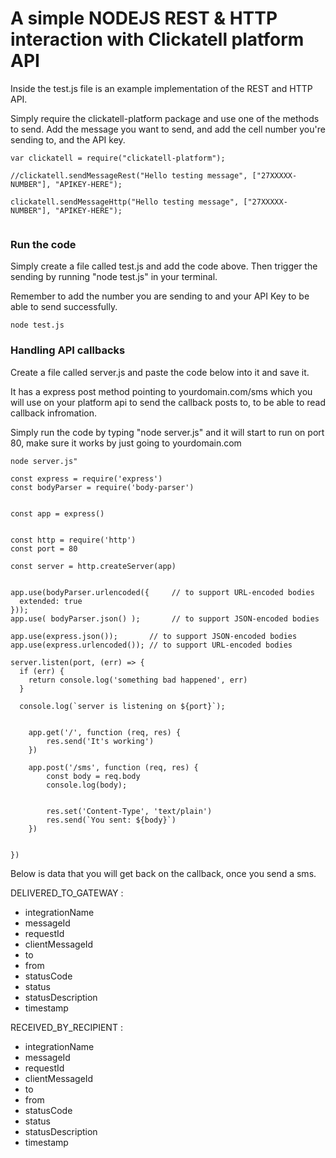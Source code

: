 # A simple NODEJS REST & HTTP interaction with Clickatell platform API

Inside the test.js file is an example implementation of the REST and HTTP API.

Simply require the clickatell-platform package and use one of the methods to send. 
Add the message you want to send, and add the cell number you're sending to, and the API key.

```
var clickatell = require("clickatell-platform");

//clickatell.sendMessageRest("Hello testing message", ["27XXXXX-NUMBER"], "APIKEY-HERE");

clickatell.sendMessageHttp("Hello testing message", ["27XXXXX-NUMBER"], "APIKEY-HERE");


```

### Run the code

Simply create a file called test.js and add the code above.
Then trigger the sending by running "node test.js" in your terminal.

Remember to add the number you are sending to and your API Key to be able to send successfully.

```
node test.js
```

### Handling API callbacks

Create a file called server.js and paste the code below into it and save it.

It has a express post method pointing to yourdomain.com/sms which you will use on your platform api to send the callback
posts to, to be able to read callback infromation.

Simply run the code by typing "node server.js" and it will start to run on port 80, make sure it works by just going to yourdomain.com

```
node server.js"
```

```
const express = require('express')
const bodyParser = require('body-parser')


const app = express()


const http = require('http')
const port = 80

const server = http.createServer(app)


app.use(bodyParser.urlencoded({     // to support URL-encoded bodies
  extended: true
}));
app.use( bodyParser.json() );       // to support JSON-encoded bodies

app.use(express.json());       // to support JSON-encoded bodies
app.use(express.urlencoded()); // to support URL-encoded bodies

server.listen(port, (err) => {
  if (err) {
    return console.log('something bad happened', err)
  }

  console.log(`server is listening on ${port}`);


    app.get('/', function (req, res) {
        res.send('It's working')
    })

    app.post('/sms', function (req, res) {
        const body = req.body
        console.log(body);


        res.set('Content-Type', 'text/plain')
        res.send(`You sent: ${body}`)
    })


})
```

Below is data that you will get back on the callback, once you send a sms.

DELIVERED_TO_GATEWAY : 
* integrationName
* messageId
* requestId
* clientMessageId
* to
* from
* statusCode
* status
* statusDescription
* timestamp

RECEIVED_BY_RECIPIENT :
* integrationName
* messageId
* requestId
* clientMessageId
* to
* from
* statusCode
* status
* statusDescription
* timestamp

